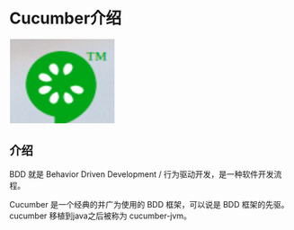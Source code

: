 Cucumber介绍
===========
![](../../img/cucumber.png)
## 介绍

BDD 就是 Behavior Driven Development / 行为驱动开发，是一种软件开发流程。

Cucumber 是一个经典的并广为使用的 BDD 框架，可以说是 BDD 框架的先驱。cucumber 移植到java之后被称为 cucumber-jvm。




